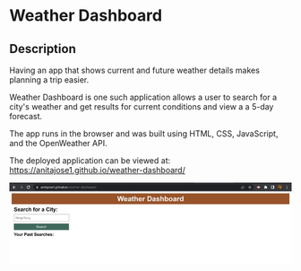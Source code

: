 # Weather Dashboard

## Description

Having an app that shows current and future weather details makes planning a trip easier.

Weather Dashboard is one such application allows a user to search for a city's weather and get results for current conditions and view a a 5-day forecast.

The app runs in the browser and was built using HTML, CSS, JavaScript, and the OpenWeather API.

The deployed application can be viewed at: https://anitajose1.github.io/weather-dashboard/

![screenshot of deployed application](./assets/images/screenshot.jpg)